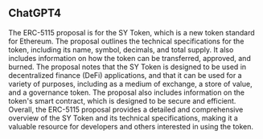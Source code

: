## ChatGPT4

The ERC-5115 proposal is for the SY Token, which is a new token standard for Ethereum. The proposal outlines the technical specifications for the token, including its name, symbol, decimals, and total supply. It also includes information on how the token can be transferred, approved, and burned. The proposal notes that the SY Token is designed to be used in decentralized finance (DeFi) applications, and that it can be used for a variety of purposes, including as a medium of exchange, a store of value, and a governance token. The proposal also includes information on the token's smart contract, which is designed to be secure and efficient. Overall, the ERC-5115 proposal provides a detailed and comprehensive overview of the SY Token and its technical specifications, making it a valuable resource for developers and others interested in using the token.
